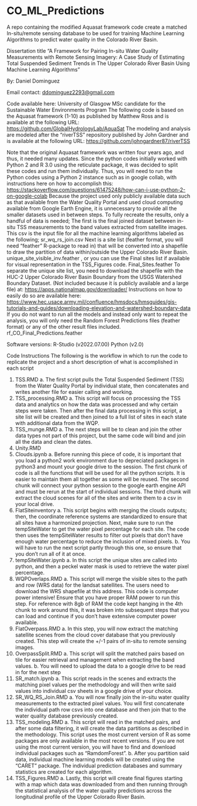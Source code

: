 # CO_ML_Predictions

A repo containing the modified Aquasat framework code create a matched In-situ/remote sensing database to be used for training Machine Learning Algorithms to predict water quality in the Colorado River Basin.

Dissertation title “A Framework for Pairing In-situ Water Quality Measurements with Remote Sensing Imagery: A Case Study of Estimating Total Suspended Sediment Trends in The Upper Colorado River Basin Using Machine Learning Algorithms”

By: Daniel Dominguez

Email contact: ddominguez2293@gmail.com

Code available here:
University of Glasgow
MSc candidate for the Sustainable Water Environments Program
The following code is based on the Aquasat framework (1-10) as published by Matthew Ross and is available at the following URL: https://github.com/GlobalHydrologyLab/AquaSat
The modeling and analysis are modeled after the “riverTSS” repository published by John Gardner and is available at the following URL: https://github.com/johngardner87/riverTSS

Note that the original Aquasat framework was written four years ago, and thus, it needed many updates. Since the python codes initially worked with Python 2 and R 3.0 using the reticulate package, it was decided to split these codes and run them individually. Thus, you will need to run the Python codes using a Python 2 instance such as in google collab, with instructions here on how to accomplish this: 
https://stackoverflow.com/questions/61475248/how-can-i-use-python-2-on-google-colab
Because the project used only publicly available data such as that available from the Water Quality Portal and used cloud computing available from Google Earth Engine, it is unnecessary to provide all the smaller datasets used in between steps. To fully recreate the results, only a handful of data is needed;
The first is the final joined dataset between in-situ TSS measurements to the band values extracted from satellite images. This csv is the input file for all the machine learning algorithms labeled as the following;
sr_wq_rs_join.csv
Next is a site list (feather format, you will need “feather” R-package to read in) that will be converted into a shapefile to draw the partition of data within/outside the Upper Colorado River Basin. 
unique_site_visible_inv.feather
, or you can use the Final sites list if available for visual representation in the TSS_Figures code.
Final_Sites.feather
To separate the unique site list, you need to download the shapefile with the HUC-2 Upper Colorado River Basin Boundary from the USGS Watershed Boundary Dataset. (Not included because it is publicly available and a large file) at: https://apps.nationalmap.gov/downloader/
Instructions on how to easily do so are available here: https://www.hec.usace.army.mil/confluence/hmsdocs/hmsguides/gis-tutorials-and-guides/downloading-elevation-and-watershed-boundary-data
If you do not want to run all the models and instead only want to repeat the analysis, you will only need the Random Forest Predictions files (feather format) or any of the other result files included.
rf_CO_Final_Predictions.feather

Software versions:
R-Studio (v2022.07.00)
Python (v2.0)

Code Instructions
The following is the workflow in which to run the code to replicate the project and a short description of what is accomplished in each script
1.	TSS.RMD
a.	The first script pulls the Total Suspended Sediment (TSS) from the Water Quality Portal by individual state, then concatenates and writes another file for easier calling and working. 
2.	TSS_processing.RMD
a.	This script will focus on processing the TSS data and analytics on how the data was processed and why certain steps were taken. Then after the final data processing in this script, a site list will be created and then joined to a full list of sites in each state with additional data from the WQP.
3.	TSS_munge.RMD
a.	The next steps will be to clean and join the other data types not part of this project, but the same code will bind and join all the data and clean the dates. 
4.	Unity.RMD
5.	Clouds.ipynb
a.	Before running this piece of code, it is important that you load a python2 work environment due to depreciated packages in python3 and mount your google drive to the session. The first chunk of code is all the functions that will be used for all the python scripts. It is easier to maintain them all together as some will be reused. The second chunk will connect your python session to the google earth engine  API and must be rerun at the start of individual sessions. The third chunk will extract the cloud scenes for all of the sites and write them to a csv in your local drive.
6.	FlatSiteinventory
a.	This script begins with merging the clouds outputs; then, the coordinate reference systems are standardized to ensure that all sites have a harmonized projection. Next, make sure to run the tempSiteWater to get the water pixel percentage for each site. The code then uses the tempSiteWater results to filter out pixels that don’t have enough water percentage to reduce the inclusion of mixed pixels. 
b.	You will have to run the next script partly through this one, so ensure that you don’t run all of it at once. 
7.	tempSiteWater.ipynb
a.	In this script the unique sites are called into python, and then a peckel water mask is used to retrieve the water pixel percentage. 
8.	WQPOverlaps.RMD
a.	This script will merge the visible sites to the path and row (WRS data) for the landsat satellites. The users need to download the WRS shapefile at this address. This code is computer power intensive! Ensure that you have proper RAM power to run this step. For reference with 8gb of RAM the code kept hanging in the 4th chunk to work around this, it was broken into subsequent steps that you can load and continue if you don’t have extensive computer power available. 
9.	FlatOverpass.RMD
a.	In this step, you will now extract the matching satellite scenes from the cloud cover database that you previously created. This step will create the +/-1 pairs of in-situ to remote sensing images.
10.	OverpassSplit.RMD
a.	 This script will split the matched pairs based on tile for easier retrieval and management when extracting the band values. 
b.	You will need to upload the data to a google drive to be read in for the next step
11.	SR_match.ipynb
a.	This script reads in the scenes and extracts the matching pixel values per the methodology and will then write said values into individual csv sheets in a google drive of your choice. 
12.	SR_WQ_RS_Join.RMD
a.	You will now finally join the in-situ water quality measurements to the extracted pixel values. You will first concatenate the individual path row csvs into one database and then join that to the water quality database previously created. 
13.	TSS_modeling.RMD
a.	This script will read in the matched pairs, and after some data filtering, it will create the data partitions as described in the methodology. This script uses the most current version of R as some packages are only available in the most recent versions. If you are not using the most current version, you will have to find and download individual packages such as “RamdomForest”. 
b.	After you partition said data, individual machine learning models will be created using the “CARET” package. The individual prediction databases and summary statistics are created for each algorithm. 
14.	TSS_Figures.RMD
a.	Lastly, this script will create final figures starting with a map which data was downloaded from and then running through the statistical analysis of the water quality predictions across the longitudinal profile of the Upper Colorado River Basin. 
